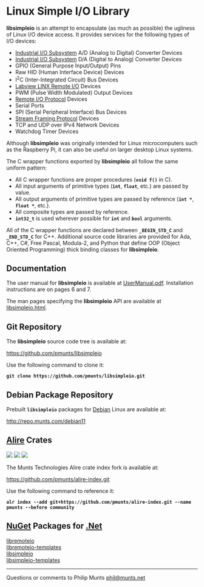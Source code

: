 Linux Simple I/O Library
========================

**libsimpleio** is an attempt to encapsulate (as much as possible) the
ugliness of Linux I/O device access. It provides services for the
following types of I/O devices:

-   [Industrial I/O
    Subsystem](https://wiki.analog.com/software/linux/docs/iio/iio) A/D
    (Analog to Digital) Converter Devices
-   [Industrial I/O
    Subsystem](https://wiki.analog.com/software/linux/docs/iio/iio) D/A
    (Digital to Analog) Converter Devices
-   GPIO (General Purpose Input/Output) Pins
-   Raw HID (Human Interface Device) Devices
-   I<sup>2</sup>C (Inter-Integrated Circuit) Bus Devices
-   [Labview LINX Remote
    I/O](https://www.labviewmakerhub.com/doku.php?id=learn:libraries:linx:spec:start)
    Devices
-   PWM (Pulse Width Modulated) Output Devices
-   [Remote I/O
    Protocol](http://git.munts.com/libsimpleio/doc/RemoteIOProtocol.pdf)
    Devices
-   Serial Ports
-   SPI (Serial Peripheral Interface) Bus Devices
-   [Stream Framing
    Protocol](http://git.munts.com/libsimpleio/doc/StreamFramingProtocol.pdf)
    Devices
-   TCP and UDP over IPv4 Network Devices
-   Watchdog Timer Devices

Although **libsimpleio** was originally intended for Linux
microcomputers such as the Raspberry Pi, it can also be useful on larger
desktop Linux systems.

The C wrapper functions exported by **libsimpleio** all follow the same
uniform pattern:

-   All C wrapper functions are proper procedures (**`void f()`** in C).
-   All input arguments of primitive types (**`int`**, **`float`**,
    etc.) are passed by value.
-   All output arguments of primitive types are passed by reference
    (**`int *`**, **`float *`**, etc.).
-   All composite types are passed by reference.
-   **`int32_t`** is used wherever possible for **`int`** and **`bool`**
    arguments.

All of the C wrapper functions are declared between **`_BEGIN_STD_C`**
and **`_END_STD_C`** for C++. Additional source code libraries are
provided for Ada, C++, C\#, Free Pascal, Modula-2, and Python that
define OOP (Object Oriented Programming) thick binding classes for
**libsimpleio**.

Documentation
-------------

The user manual for **libsimpleio** is available at
[UserManual.pdf](http://git.munts.com/libsimpleio/doc/UserManual.pdf).
Installation instructions are on pages 6 and 7.

The man pages specifying the **libsimpleio** API are available at
[libsimpleio.html](http://git.munts.com/libsimpleio/doc/libsimpleio.html).

Git Repository
--------------

The **libsimpleio** source code tree is available at:

<https://github.com/pmunts/libsimpleio>

Use the following command to clone it:

**`git clone https://github.com/pmunts/libsimpleio.git`**

Debian Package Repository
-------------------------

Prebuilt **`libsimpleio`** packages for [Debian](http://www.debian.org)
Linux are available at:

<http://repo.munts.com/debian11>

[Alire](https://alire.ada.dev) Crates
-------------------------------------

[![](https://img.shields.io/endpoint?url=https://alire.ada.dev/badges/libsimpleio.json)](https://alire.ada.dev/crates/libsimpleio.html)
[![](https://img.shields.io/endpoint?url=https://alire.ada.dev/badges/mcp2221.json)](https://alire.ada.dev/crates/mcp2221.html)
[![](https://img.shields.io/endpoint?url=https://alire.ada.dev/badges/remoteio.json)](https://alire.ada.dev/crates/remoteio.html)

The Munts Technologies Alire crate index fork is available at:

<https://github.com/pmunts/alire-index.git>

Use the following command to reference it:

**`alr index --add git+https://github.com/pmunts/alire-index.git --name pmunts --before community`**

[NuGet](https://nuget.org/) Packages for [.Net](https://dotnet.microsoft.com)
-----------------------------------------------------------------------------

[libremoteio](https://www.nuget.org/packages/libremoteio)  
[libremoteio-templates](https://www.nuget.org/packages/libremoteio-templates)  
[libsimpleio](https://www.nuget.org/packages/libsimpleio)  
[libsimpleio-templates](https://www.nuget.org/packages/libsimpleio-templates)

------------------------------------------------------------------------

Questions or comments to Philip Munts <phil@munts.net>
